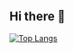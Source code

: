 ## Hi there 👋

[![Top Langs](https://github-readme-stats.vercel.app/api/top-langs/?username=ironmax123
)](https://github.com/anuraghazra/github-readme-stats)


<!--
**ironmax123/ironmax123** is a ✨ _special_ ✨ repository because its `README.md` (this file) appears on your GitHub profile.

Here are some ideas to get you started:

- 🔭 I’m currently working on ...
- 🌱 I’m currently learning ...
- 👯 I’m looking to collaborate on ...
- 🤔 I’m looking for help with ...
- 💬 Ask me about ...
- 📫 How to reach me: ...
- 😄 Pronouns: ...
- ⚡ Fun fact: ...
-->
